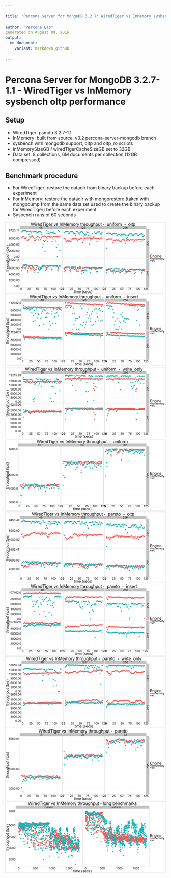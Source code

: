 ```yaml
---

title: "Percona Server for MongoDB 3.2.7: WiredTiger vs InMemory sysbench oltp performance"

author: "Percona Lab"
generated on:August 09, 2016
output:
  md_document:
    variant: markdown_github

---
```




# Percona Server for MongoDB 3.2.7-1.1 - WiredTiger vs InMemory sysbench oltp performance

## Setup

* WiredTiger: psmdb 3.2.7-1.1 
* InMemory: built from source, v3.2 percona-server-mongodb branch
* sysbench with mongodb support, oltp and oltp_ro scripts
* inMemorySizeGB / wiredTigerCacheSizeGB set to 32GB
* Data set: 8 collections, 6M documents per collection (12GB compressed)

## Benchmark procedure

* For WiredTiger: restore the datadir from binary backup before each experiment
* For InMemory: restore the datadir with mongorestore (taken with mongodump from the same data set used to create the binary backup for WiredTiger) before each experiment
* Sysbench runs of 60 seconds


![plot of chunk short](figure/short-1.png)![plot of chunk short](figure/short-2.png)![plot of chunk short](figure/short-3.png)![plot of chunk short](figure/short-4.png)![plot of chunk short](figure/short-5.png)![plot of chunk short](figure/short-6.png)![plot of chunk short](figure/short-7.png)![plot of chunk short](figure/short-8.png)![plot of chunk short](figure/short-9.png)


